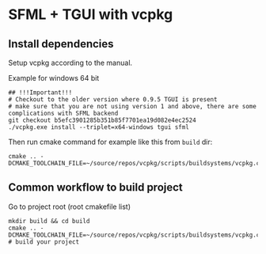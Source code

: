 # SFML + TGUI with vcpkg

## Install dependencies
Setup vcpkg according to the manual.

Example for windows 64 bit
```
## !!!Important!!!
# Checkout to the older version where 0.9.5 TGUI is present
# make sure that you are not using version 1 and above, there are some complications with SFML backend
git checkout b5efc3901285b351b85f7701ea19d082e4ec2524
./vcpkg.exe install --triplet=x64-windows tgui sfml
```

Then run cmake command for example like this from `build` dir:
```
cmake .. -DCMAKE_TOOLCHAIN_FILE=~/source/repos/vcpkg/scripts/buildsystems/vcpkg.cmake
```


## Common workflow to build project
Go to project root (root cmakefile list)
```
mkdir build && cd build
cmake .. -DCMAKE_TOOLCHAIN_FILE=~/source/repos/vcpkg/scripts/buildsystems/vcpkg.cmake
# build your project
```